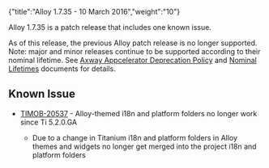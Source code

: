 {"title":"Alloy 1.7.35 - 10 March 2016","weight":"10"}

Alloy 1.7.35 is a patch release that includes one known issue.

As of this release, the previous Alloy patch release is no longer supported. Note: major and minor releases continue to be supported according to their nominal lifetime. See [Axway Appcelerator Deprecation Policy](/docs/appc/AMPLIFY_Appcelerator_Services_Overview/Axway_Appcelerator_Deprecation_Policy/) and [Nominal Lifetimes](/docs/appc/AMPLIFY_Appcelerator_Services_Overview/Axway_Appcelerator_Product_Lifecycle/#NominalLifetimes) documents for details.

## Known Issue

* [TIMOB-20537](https://jira.appcelerator.org/browse/TIMOB-20537) - Alloy-themed i18n and platform folders no longer work since Ti 5.2.0.GA

  * Due to a change in Titanium i18n and platform folders in Alloy themes and widgets no longer get merged into the project i18n and platform folders
